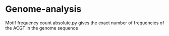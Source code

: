 # Genome-analysis
Motif frequency count
absolute.py gives the exact number of frequencies of the ACGT in the genome sequence

